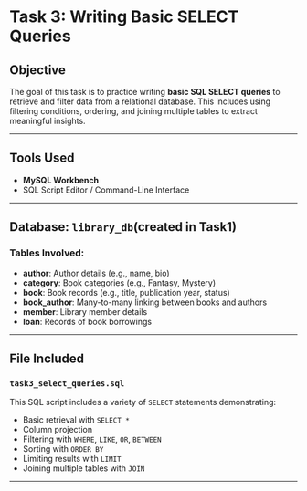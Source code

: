 # Task 3: Writing Basic SELECT Queries

## Objective

The goal of this task is to practice writing **basic SQL SELECT queries** to retrieve and filter data from a relational database. This includes using filtering conditions, ordering, and joining multiple tables to extract meaningful insights.

---

## Tools Used

- **MySQL Workbench** 
- SQL Script Editor / Command-Line Interface

---

## Database: `library_db`(created in Task1)

### Tables Involved:

- **author**: Author details (e.g., name, bio)
- **category**: Book categories (e.g., Fantasy, Mystery)
- **book**: Book records (e.g., title, publication year, status)
- **book_author**: Many-to-many linking between books and authors
- **member**: Library member details
- **loan**: Records of book borrowings

---

## File Included

### `task3_select_queries.sql`

This SQL script includes a variety of `SELECT` statements demonstrating:

- Basic retrieval with `SELECT *`
- Column projection
- Filtering with `WHERE`, `LIKE`, `OR`, `BETWEEN`
- Sorting with `ORDER BY`
- Limiting results with `LIMIT`
- Joining multiple tables with `JOIN`

---